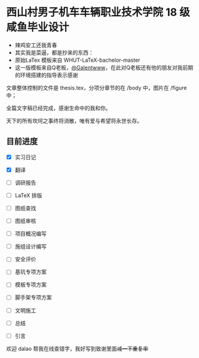 # 西山村男子机车车辆职业技术学院 18 级咸鱼毕业设计
- 辣鸡安工还我青春
- 其实我是菜逼，都是抄来的东西：
- 原始LaTex 模板来自 WHUT-LaTeX-bachelor-master
- 这一版模板来自Q老板，[@Galentwww](https://github.com/galentwww)，在此对Q老板还有他的朋友对我前期的环境搭建的指导表示感谢

文章整体控制的文件是 thesis.tex，分项分章节的在 /body 中，图片在 /figure 中；

全篇文字稿已经完成，感谢生命中的我和你。

天下的所有坎坷之事终将消散，唯有爱与希望将永世长存。

## 目前进度

- [x] 实习日记
- [x] 翻译
- [ ] 调研报告
- [ ] LaTeX 排版
- [ ] 图纸查找
- [ ] 图纸审核
- [ ] 项目概况编写
- [ ] 施组设计编写
- [ ] 安全评价
- [ ] 基坑专项方案
- [ ] 模板专项方案
- [ ] 脚手架专项方案
- [ ] 文明施工


- [ ] 总结
- [ ] 引言

欢迎 dalao 帮我在线查错字，我好写到致谢里面~~减一下重复率~~


